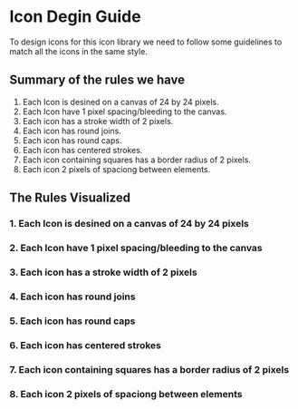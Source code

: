 # Icon Degin Guide

To design icons for this icon library we need to follow some guidelines to match all the icons in the same style.

## Summary of the rules we have

1. Each Icon is desined on a canvas of 24 by 24 pixels.
2. Each Icon have 1 pixel spacing/bleeding to the canvas.
3. Each icon has a stroke width of 2 pixels.
4. Each icon has round joins.
5. Each icon has round caps.
6. Each icon has centered strokes.
7. Each icon containing squares has a border radius of 2 pixels.
8. Each icon 2 pixels of spaciong between elements.

## The Rules Visualized

### 1. **Each Icon is desined on a canvas of 24 by 24 pixels**



### 2. **Each Icon have 1 pixel spacing/bleeding to the canvas**

### 3. **Each icon has a stroke width of 2 pixels**

### 4. **Each icon has round joins**

### 5. **Each icon has round caps**

### 6. **Each icon has centered strokes**

### 7. **Each icon containing squares has a border radius of 2 pixels**

### 8. **Each icon 2 pixels of spaciong between elements**
